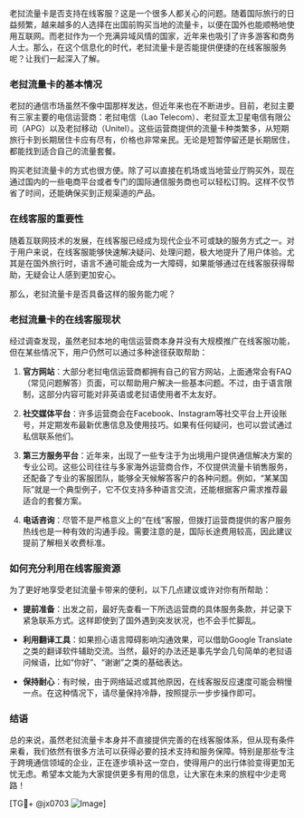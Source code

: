老挝流量卡是否支持在线客服？这是一个很多人都关心的问题。随着国际旅行的日益频繁，越来越多的人选择在出国前购买当地的流量卡，以便在国外也能顺畅地使用互联网。而老挝作为一个充满异域风情的国家，近年来也吸引了许多游客和商务人士。那么，在这个信息化的时代，老挝流量卡是否能提供便捷的在线客服服务呢？让我们一起深入了解。

### 老挝流量卡的基本情况

老挝的通信市场虽然不像中国那样发达，但近年来也在不断进步。目前，老挝主要有三家主要的电信运营商：老挝电信（Lao Telecom）、老挝亚太卫星电信有限公司（APG）以及老挝移动（Unitel）。这些运营商提供的流量卡种类繁多，从短期旅行卡到长期居住卡应有尽有，价格也非常亲民。无论是短暂停留还是长期居住，都能找到适合自己的流量套餐。

购买老挝流量卡的方式也很方便。除了可以直接在机场或当地营业厅购买外，现在通过国内的一些电商平台或者专门的国际通信服务商也可以轻松订购。这样不仅节省了时间，还能确保买到正规渠道的产品。

### 在线客服的重要性

随着互联网技术的发展，在线客服已经成为现代企业不可或缺的服务方式之一。对于用户来说，在线客服能够快速解决疑问、处理问题，极大地提升了用户体验。尤其是在国外旅行时，语言不通可能会成为一大障碍，如果能够通过在线客服获得帮助，无疑会让人感到更加安心。

那么，老挝流量卡是否具备这样的服务能力呢？

### 老挝流量卡的在线客服现状

经过调查发现，虽然老挝本地的电信运营商本身并没有大规模推广在线客服功能，但在某些情况下，用户仍然可以通过多种途径获取帮助：

1. **官方网站**：大部分老挝电信运营商都拥有自己的官方网站，上面通常会有FAQ（常见问题解答）页面，可以帮助用户解决一些基本问题。不过，由于语言限制，这部分内容可能对非英语或老挝语使用者不太友好。

2. **社交媒体平台**：许多运营商会在Facebook、Instagram等社交平台上开设账号，并定期发布最新优惠信息及使用技巧。如果有任何疑问，也可以尝试通过私信联系他们。

3. **第三方服务平台**：近年来，出现了一些专注于为出境用户提供通信解决方案的专业公司。这些公司往往与多家海外运营商合作，不仅提供流量卡销售服务，还配备了专业的客服团队，能够全天候解答客户的各种问题。例如，“某某国际”就是一个典型例子，它不仅支持多种语言交流，还能根据客户需求推荐最适合的套餐方案。

4. **电话咨询**：尽管不是严格意义上的“在线”客服，但拨打运营商提供的客户服务热线也是一种有效的沟通手段。需要注意的是，国际长途费用较高，因此建议提前了解相关收费标准。

### 如何充分利用在线客服资源

为了更好地享受老挝流量卡带来的便利，以下几点建议或许对你有所帮助：

- **提前准备**：出发之前，最好先查看一下所选运营商的具体服务条款，并记录下紧急联系方式。这样即使到了国外遇到突发状况，也不会手忙脚乱。
  
- **利用翻译工具**：如果担心语言障碍影响沟通效果，可以借助Google Translate之类的翻译软件辅助交流。当然，最好的办法还是事先学会几句简单的老挝语问候语，比如“你好”、“谢谢”之类的基础表达。

- **保持耐心**：有时候，由于网络延迟或其他原因，在线客服反应速度可能会稍慢一点。在这种情况下，请尽量保持冷静，按照提示一步步操作即可。

### 结语

总的来说，虽然老挝流量卡本身并不直接提供完善的在线客服体系，但从现有条件来看，我们依然有很多方法可以获得必要的技术支持和服务保障。特别是那些专注于跨境通信领域的企业，正在逐步填补这一空白，使得用户的出行体验变得更加无忧无虑。希望本文能为大家提供更多有用的信息，让大家在未来的旅程中少走弯路！

[TG💪+ @jx0703 ![Image](https://github.com/user-attachments/assets/dbca1d08-cadb-493c-b0ec-ad6f7a83f270)]